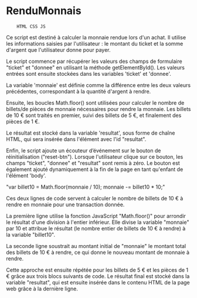 # RenduMonnais

        HTML CSS JS

Ce script est destiné à calculer la monnaie rendue lors d'un achat. Il utilise les informations saisies par l'utilisateur : le montant du ticket et la somme d'argent que l'utilisateur donne pour payer.

Le script commence par récupérer les valeurs des champs de formulaire "ticket" et "donnee" en utilisant la méthode getElementById(). Les valeurs entrées sont ensuite stockées dans les variables 'ticket' et 'donnee'.

La variable 'monnaie' est définie comme la différence entre les deux valeurs précédentes, correspondant à la quantité d'argent à rendre.

Ensuite, les boucles Math.floor() sont utilisées pour calculer le nombre de billets/de pièces de monnaie nécessaires pour rendre la monnaie. Les billets de 10 € sont traités en premier, suivi des billets de 5 €, et finalement des pièces de 1 €.

Le résultat est stocké dans la variable 'resultat', sous forme de chaîne HTML, qui sera insérée dans l'élément avec l'id "resultat".

Enfin, le script ajoute un écouteur d’événement sur le bouton de réinitialisation ("reset-btn"). Lorsque l'utilisateur clique sur ce bouton, les champs "ticket", "donnee" et "resultat" sont remis à zéro. Le bouton est également ajouté dynamiquement à la fin de la page en tant qu'enfant de l'élément 'body'.


"var billet10 = Math.floor(monnaie / 10);
monnaie -= billet10 * 10;"

Ces deux lignes de code servent à calculer le nombre de billets de 10 € à rendre en monnaie pour une transaction donnée.

La première ligne utilise la fonction JavaScript "Math.floor()" pour arrondir le résultat d'une division à l'entier inférieur. Elle divise la variable "monnaie" par 10 et attribue le résultat (le nombre entier de billets de 10 € à rendre) à la variable "billet10".

La seconde ligne soustrait au montant initial de "monnaie" le montant total des billets de 10 € à rendre, ce qui donne le nouveau montant de monnaie à rendre.

Cette approche est ensuite répétée pour les billets de 5 € et les pièces de 1 € grâce aux trois blocs suivants de code. Le résultat final est stocké dans la variable "resultat", qui est ensuite insérée dans le contenu HTML de la page web grâce à la dernière ligne.